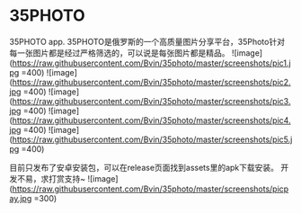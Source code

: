 # 35PHOTO

35PHOTO app.
35PHOTO是俄罗斯的一个高质量图片分享平台，35Photo针对每一张图片都是经过严格筛选的，可以说是每张图片都是精品。
![image](https://raw.githubusercontent.com/Bvin/35photo/master/screenshots/pic1.jpg =400)
![image](https://raw.githubusercontent.com/Bvin/35photo/master/screenshots/pic2.jpg =400)
![image](https://raw.githubusercontent.com/Bvin/35photo/master/screenshots/pic3.jpg =400)
![image](https://raw.githubusercontent.com/Bvin/35photo/master/screenshots/pic4.jpg =400)
![image](https://raw.githubusercontent.com/Bvin/35photo/master/screenshots/pic5.jpg =400)

目前只发布了安卓安装包，可以在release页面找到assets里的apk下载安装。
开发不易，求打赏支持~
![image](https://raw.githubusercontent.com/Bvin/35photo/master/screenshots/picpay.jpg =300)
